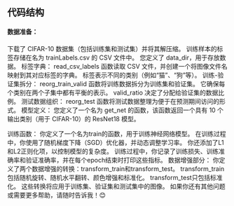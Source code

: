 ## 代码结构<br>
#### 数据准备：<br>
下载了 CIFAR-10 数据集（包括训练集和测试集）并将其解压缩。
训练样本的标签存储在名为 trainLabels.csv 的 CSV 文件中。
您定义了 data_dir，用于存放数据。
标签字典：
read_csv_labels 函数读取 CSV 文件，并创建一个将图像文件名映射到其对应标签的字典。
标签表示不同的类别（例如“猫”、“狗”等）。
训练-验证集拆分：
reorg_train_valid 函数将训练数据拆分为训练集和验证集。
它确保每个类别在两个子集中都有平衡的表示。
valid_ratio 决定了分配给验证集的数据比例。
测试数据组织：
reorg_test 函数将测试数据整理为便于在预测期间访问的形式。
模型定义：
您定义了一个名为 get_net 的函数，该函数返回一个具有 10 个输出类别（用于 CIFAR-10）的 ResNet18 模型。


训练函数：
你定义了一个名为train的函数，用于训练神经网络模型。
在训练过程中，你使用了随机梯度下降（SGD）优化器，并动态调整学习率。
你还添加了L1和L2正则化项，以控制模型的复杂度。
训练过程中，你记录了训练损失、训练准确率和验证准确率，并在每个epoch结束时打印这些指标。
数据增强部分：
你定义了两个数据增强的转换：transform_train和transform_test。
transform_train包括随机旋转、随机水平翻转、颜色增强和标准化。
transform_test只包括标准化。
这些转换将应用于训练集、验证集和测试集中的图像。
如果你还有其他问题或需要更多帮助，请随时告诉我！😊
